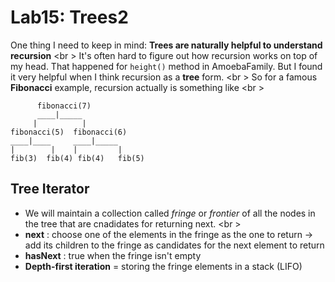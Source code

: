 Lab15: Trees2
===

One thing I need to keep in mind: **Trees are naturally helpful to understand recursion** <br \>
It's often hard to figure out how recursion works on top of my head. That happened for ```height()``` method in AmoebaFamily.
But I found it very helpful when I think recursion as a **tree** form. <br \>
So for a famous **Fibonacci** example, recursion actually is something like <br \>
```
      fibonacci(7)
      ____|_____
     |          |
fibonacci(5)  fibonacci(6)
____|____     ____|_____
|        |    |         |
fib(3)  fib(4) fib(4)   fib(5)
```

## Tree Iterator
* We will maintain a collection called *fringe* or *frontier* of all the nodes in the tree that are cnadidates for returning next. <br \>
* **next** : choose one of the elements in the fringe as the one to return -> add its children to the fringe as candidates for the next element to return
* **hasNext** : true when the fringe isn't empty
* **Depth-first iteration** = storing the fringe elements in a stack (LIFO)
